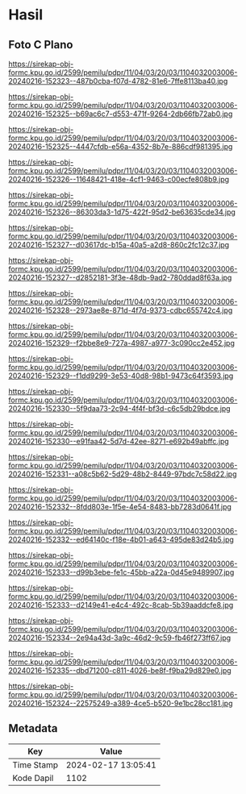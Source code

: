 # Hasil

## Foto C Plano

https://sirekap-obj-formc.kpu.go.id/2599/pemilu/pdpr/11/04/03/20/03/1104032003006-20240216-152323--487b0cba-f07d-4782-81e6-7ffe8113ba40.jpg

https://sirekap-obj-formc.kpu.go.id/2599/pemilu/pdpr/11/04/03/20/03/1104032003006-20240216-152325--b69ac6c7-d553-471f-9264-2db66fb72ab0.jpg

https://sirekap-obj-formc.kpu.go.id/2599/pemilu/pdpr/11/04/03/20/03/1104032003006-20240216-152325--4447cfdb-e56a-4352-8b7e-886cdf981395.jpg

https://sirekap-obj-formc.kpu.go.id/2599/pemilu/pdpr/11/04/03/20/03/1104032003006-20240216-152326--11648421-418e-4cf1-9463-c00ecfe808b9.jpg

https://sirekap-obj-formc.kpu.go.id/2599/pemilu/pdpr/11/04/03/20/03/1104032003006-20240216-152326--86303da3-1d75-422f-95d2-be63635cde34.jpg

https://sirekap-obj-formc.kpu.go.id/2599/pemilu/pdpr/11/04/03/20/03/1104032003006-20240216-152327--d03617dc-b15a-40a5-a2d8-860c2fc12c37.jpg

https://sirekap-obj-formc.kpu.go.id/2599/pemilu/pdpr/11/04/03/20/03/1104032003006-20240216-152327--d2852181-3f3e-48db-9ad2-780ddad8f63a.jpg

https://sirekap-obj-formc.kpu.go.id/2599/pemilu/pdpr/11/04/03/20/03/1104032003006-20240216-152328--2973ae8e-871d-4f7d-9373-cdbc655742c4.jpg

https://sirekap-obj-formc.kpu.go.id/2599/pemilu/pdpr/11/04/03/20/03/1104032003006-20240216-152329--f2bbe8e9-727a-4987-a977-3c090cc2e452.jpg

https://sirekap-obj-formc.kpu.go.id/2599/pemilu/pdpr/11/04/03/20/03/1104032003006-20240216-152329--f1dd9299-3e53-40d8-98b1-9473c64f3593.jpg

https://sirekap-obj-formc.kpu.go.id/2599/pemilu/pdpr/11/04/03/20/03/1104032003006-20240216-152330--5f9daa73-2c94-4f4f-bf3d-c6c5db29bdce.jpg

https://sirekap-obj-formc.kpu.go.id/2599/pemilu/pdpr/11/04/03/20/03/1104032003006-20240216-152330--e91faa42-5d7d-42ee-8271-e692b49abffc.jpg

https://sirekap-obj-formc.kpu.go.id/2599/pemilu/pdpr/11/04/03/20/03/1104032003006-20240216-152331--a08c5b62-5d29-48b2-8449-97bdc7c58d22.jpg

https://sirekap-obj-formc.kpu.go.id/2599/pemilu/pdpr/11/04/03/20/03/1104032003006-20240216-152332--8fdd803e-1f5e-4e54-8483-bb7283d0641f.jpg

https://sirekap-obj-formc.kpu.go.id/2599/pemilu/pdpr/11/04/03/20/03/1104032003006-20240216-152332--ed64140c-f18e-4b01-a643-495de83d24b5.jpg

https://sirekap-obj-formc.kpu.go.id/2599/pemilu/pdpr/11/04/03/20/03/1104032003006-20240216-152333--d99b3ebe-fe1c-45bb-a22a-0d45e9489907.jpg

https://sirekap-obj-formc.kpu.go.id/2599/pemilu/pdpr/11/04/03/20/03/1104032003006-20240216-152333--d2149e41-e4c4-492c-8cab-5b39aaddcfe8.jpg

https://sirekap-obj-formc.kpu.go.id/2599/pemilu/pdpr/11/04/03/20/03/1104032003006-20240216-152334--2e94a43d-3a9c-46d2-9c59-fb46f273ff67.jpg

https://sirekap-obj-formc.kpu.go.id/2599/pemilu/pdpr/11/04/03/20/03/1104032003006-20240216-152335--dbd71200-c811-4026-be8f-f9ba29d829e0.jpg

https://sirekap-obj-formc.kpu.go.id/2599/pemilu/pdpr/11/04/03/20/03/1104032003006-20240216-152324--22575249-a389-4ce5-b520-9e1bc28cc181.jpg


## Metadata

| Key        | Value               |
| ---------- | ------------------- |
| Time Stamp | 2024-02-17 13:05:41 |
| Kode Dapil | 1102                |



